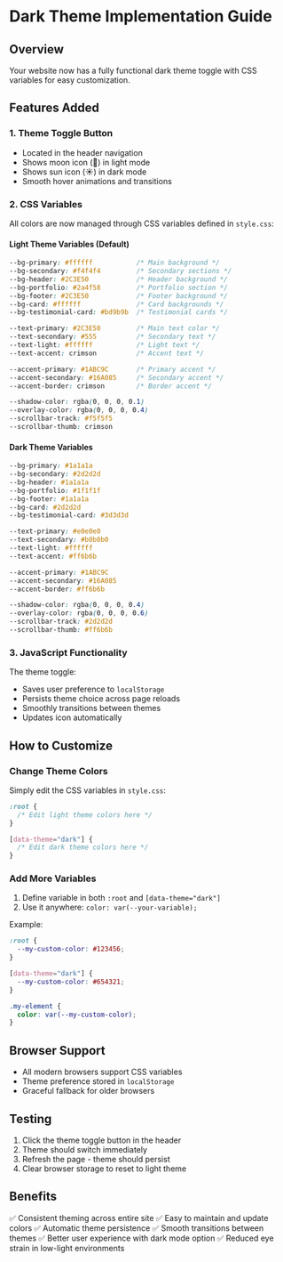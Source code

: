 # Dark Theme Implementation Guide

## Overview

Your website now has a fully functional dark theme toggle with CSS variables for easy customization.

## Features Added

### 1. Theme Toggle Button

- Located in the header navigation
- Shows moon icon (🌙) in light mode
- Shows sun icon (☀️) in dark mode
- Smooth hover animations and transitions

### 2. CSS Variables

All colors are now managed through CSS variables defined in `style.css`:

#### Light Theme Variables (Default)

```css
--bg-primary: #ffffff           /* Main background */
--bg-secondary: #f4f4f4         /* Secondary sections */
--bg-header: #2C3E50            /* Header background */
--bg-portfolio: #2a4f58         /* Portfolio section */
--bg-footer: #2C3E50            /* Footer background */
--bg-card: #ffffff              /* Card backgrounds */
--bg-testimonial-card: #bd9b9b  /* Testimonial cards */

--text-primary: #2C3E50         /* Main text color */
--text-secondary: #555          /* Secondary text */
--text-light: #ffffff           /* Light text */
--text-accent: crimson          /* Accent text */

--accent-primary: #1ABC9C       /* Primary accent */
--accent-secondary: #16A085     /* Secondary accent */
--accent-border: crimson        /* Border accent */

--shadow-color: rgba(0, 0, 0, 0.1)
--overlay-color: rgba(0, 0, 0, 0.4)
--scrollbar-track: #f5f5f5
--scrollbar-thumb: crimson
```

#### Dark Theme Variables

```css
--bg-primary: #1a1a1a
--bg-secondary: #2d2d2d
--bg-header: #1a1a1a
--bg-portfolio: #1f1f1f
--bg-footer: #1a1a1a
--bg-card: #2d2d2d
--bg-testimonial-card: #3d3d3d

--text-primary: #e0e0e0
--text-secondary: #b0b0b0
--text-light: #ffffff
--text-accent: #ff6b6b

--accent-primary: #1ABC9C
--accent-secondary: #16A085
--accent-border: #ff6b6b

--shadow-color: rgba(0, 0, 0, 0.4)
--overlay-color: rgba(0, 0, 0, 0.6)
--scrollbar-track: #2d2d2d
--scrollbar-thumb: #ff6b6b
```

### 3. JavaScript Functionality

The theme toggle:

- Saves user preference to `localStorage`
- Persists theme choice across page reloads
- Smoothly transitions between themes
- Updates icon automatically

## How to Customize

### Change Theme Colors

Simply edit the CSS variables in `style.css`:

```css
:root {
  /* Edit light theme colors here */
}

[data-theme="dark"] {
  /* Edit dark theme colors here */
}
```

### Add More Variables

1. Define variable in both `:root` and `[data-theme="dark"]`
2. Use it anywhere: `color: var(--your-variable);`

Example:

```css
:root {
  --my-custom-color: #123456;
}

[data-theme="dark"] {
  --my-custom-color: #654321;
}

.my-element {
  color: var(--my-custom-color);
}
```

## Browser Support

- All modern browsers support CSS variables
- Theme preference stored in `localStorage`
- Graceful fallback for older browsers

## Testing

1. Click the theme toggle button in the header
2. Theme should switch immediately
3. Refresh the page - theme should persist
4. Clear browser storage to reset to light theme

## Benefits

✅ Consistent theming across entire site
✅ Easy to maintain and update colors
✅ Automatic theme persistence
✅ Smooth transitions between themes
✅ Better user experience with dark mode option
✅ Reduced eye strain in low-light environments
